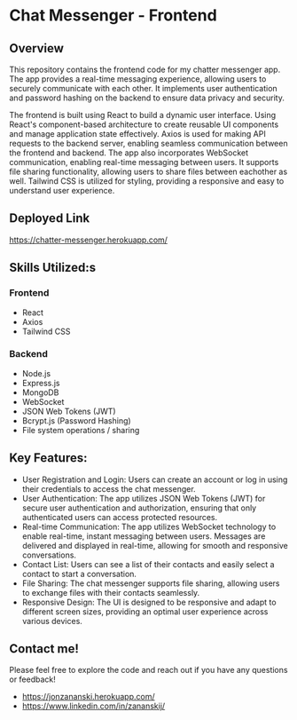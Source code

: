 # Chat Messenger - Frontend

## Overview

This repository contains the frontend code for my chatter messenger app. The app provides a real-time messaging experience, allowing users to securely communicate with each other. It implements user authentication and password hashing on the backend to ensure data privacy and security.

The frontend is built using React to build a dynamic user interface. Using React's component-based architecture to create reusable UI components and manage application state effectively. Axios is used for making API requests to the backend server, enabling seamless communication between the frontend and backend. The app also incorporates WebSocket communication, enabling real-time messaging between users. It supports file sharing functionality, allowing users to share files between eachother as well. Tailwind CSS is utilized for styling, providing a responsive and easy to understand user experience.

## Deployed Link

https://chatter-messenger.herokuapp.com/

## Skills Utilized:s

### Frontend

- React
- Axios
- Tailwind CSS

### Backend

- Node.js
- Express.js
- MongoDB
- WebSocket
- JSON Web Tokens (JWT)
- Bcrypt.js (Password Hashing)
- File system operations / sharing

## Key Features:

- User Registration and Login: Users can create an account or log in using their credentials to access the chat messenger.
- User Authentication: The app utilizes JSON Web Tokens (JWT) for secure user authentication and authorization, ensuring that only authenticated users can access protected resources.
- Real-time Communication: The app utilizes WebSocket technology to enable real-time, instant messaging between users. Messages are delivered and displayed in real-time, allowing for smooth and responsive conversations.
- Contact List: Users can see a list of their contacts and easily select a contact to start a conversation.
- File Sharing: The chat messenger supports file sharing, allowing users to exchange files with their contacts seamlessly.
- Responsive Design: The UI is designed to be responsive and adapt to different screen sizes, providing an optimal user experience across various devices.

## Contact me!

Please feel free to explore the code and reach out if you have any questions or feedback!

- https://jonzananski.herokuapp.com/
- https://www.linkedin.com/in/zananskij/

